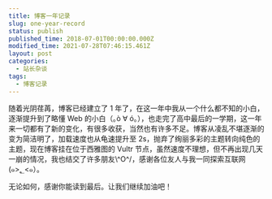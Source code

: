 ```yaml
---
title: 博客一年记录
slug: one-year-record
status: publish
published_time: 2018-07-01T00:00:00.000Z
modified_time: 2021-07-28T07:46:15.461Z
layout: post
categories:
  - 站长杂谈
tags:
  - 博客记录
---
```


随着光阴荏苒，博客已经建立了 1 年了，在这一年中我从一个什么都不知的小白，逐渐提升到了略懂 Web 的小白（｡ò ∀ ó｡），也走完了高中最后的一学期，这一年来一切都有了新的变化，有很多收获，当然也有许多不足。博客从凌乱不堪逐渐的变为简洁明了，加载速度也从龟速提升至 2s，抛弃了绚丽多彩的主题转向纯色的主题，现在博客挂在位于西雅图的 Vultr 节点，虽然速度不理想，但不再出现几天一崩的情况，我也结交了许多朋友\\^O^/，感谢各位友人与我一同探索互联网(๑\>؂\<๑）。

无论如何，感谢你能读到最后。让我们继续加油吧！
